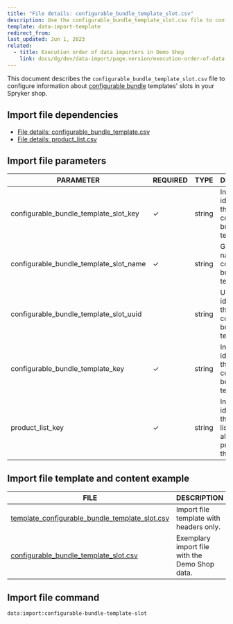 ```yaml
---
title: "File details: configurable_bundle_template_slot.csv"
description: Use the configurable_bundle_template_slot.csv file to configure information about configurable bundle templates' slots in your Spryker shop.
template: data-import-template
redirect_from:
last_updated: Jun 1, 2023
related:
  - title: Execution order of data importers in Demo Shop
    link: docs/dg/dev/data-import/page.version/execution-order-of-data-importers.html
---
```


This document describes the `configurable_bundle_template_slot.csv` file to configure information about [configurable bundle](/docs/pbc/all/product-information-management/{{page.version}}/base-shop/feature-overviews/configurable-bundle-feature-overview.html) templates' slots in your Spryker shop.

## Import file dependencies

- [File details: configurable_bundle_template.csv](/docs/pbc/all/product-information-management/{{page.version}}/base-shop/import-and-export-data/file-details-configurable-bundle-template.csv.html)
- [File details: product_list.csv](/docs/pbc/all/product-information-management/{{page.version}}/base-shop/import-and-export-data/file-details-product-list.csv.html)

## Import file parameters

| PARAMETER                             | REQUIRED | TYPE   | DESCRIPTION                                                                 |
|---------------------------------------|----------|--------|-----------------------------------------------------------------------------|
| configurable_bundle_template_slot_key | ✓        | string | Internal identifier of the configurable bundle template slot.              |
| configurable_bundle_template_slot_name| ✓        | string | Glossary key name of the configurable bundle template slot.                |
| configurable_bundle_template_slot_uuid|          | string | Unique identifier of the configurable bundle template slot.                |
| configurable_bundle_template_key      | ✓        | string | Internal identifier of the configurable bundle template.                   |
| product_list_key                      | ✓        | string | Internal identifier of the product list for allowed products of the slot.  |


## Import file template and content example

| FILE | DESCRIPTION |
|---|---|
| [template_configurable_bundle_template_slot.csv](https://spryker.s3.eu-central-1.amazonaws.com/docs/pbc/all/product-information-management/base-shop/import-and-export-data/file-details-configurable-bundle-template-slot.csv.md/template_configurable_bundle_template_slot.csv)| Import file template with headers only. |
| [configurable_bundle_template_slot.csv](https://spryker.s3.eu-central-1.amazonaws.com/docs/pbc/all/product-information-management/base-shop/import-and-export-data/file-details-configurable-bundle-template-slot.csv.md/configurable_bundle_template_slot.csv) | Exemplary import file with the Demo Shop data. |

## Import file command

```bash
data:import:configurable-bundle-template-slot
```
